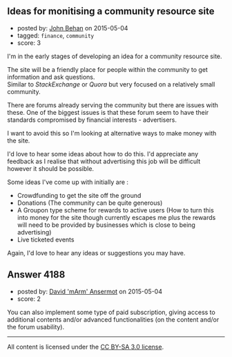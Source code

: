 ## Ideas for monitising a community resource site

- posted by: [John Behan](https://stackexchange.com/users/1464767/john-behan) on 2015-05-04
- tagged: `finance`, `community`
- score: 3

I'm in the early stages of developing an idea for a community resource site.

The site will be a friendly place for people within the community to get information and ask questions.<br /> 
Similar to *StackExchange* or *Quora* but very focused on a relatively small community.

There are forums already serving the community but there are issues with these. One of the biggest issues is that these forum seem to have their standards compromised by financial interests - advertisers.

I want to avoid this so I'm looking at alternative ways to make money with the site.

I'd love to hear some ideas about how to do this. I'd appreciate any feedback as I realise that without advertising this job will be difficult however it should be possible.

Some ideas I've come up with initially are :

 - Crowdfunding to get the site off the ground
 - Donations (The community can be quite generous)
 - A Groupon type scheme for rewards to active users (How to turn this into money for the site though currently escapes me plus the rewards will need to be provided by businesses which is close to being advertising)
 - Live ticketed events

Again, I'd love to hear any ideas or suggestions you may have.



## Answer 4188

- posted by: [David 'mArm' Ansermot](https://stackexchange.com/users/412499/david-marm-ansermot) on 2015-05-04
- score: 2

You can also implement some type of paid subscription, giving access to additional contents and/or advanced functionalities (on the content and/or the forum usability).



---

All content is licensed under the [CC BY-SA 3.0 license](https://creativecommons.org/licenses/by-sa/3.0/).
